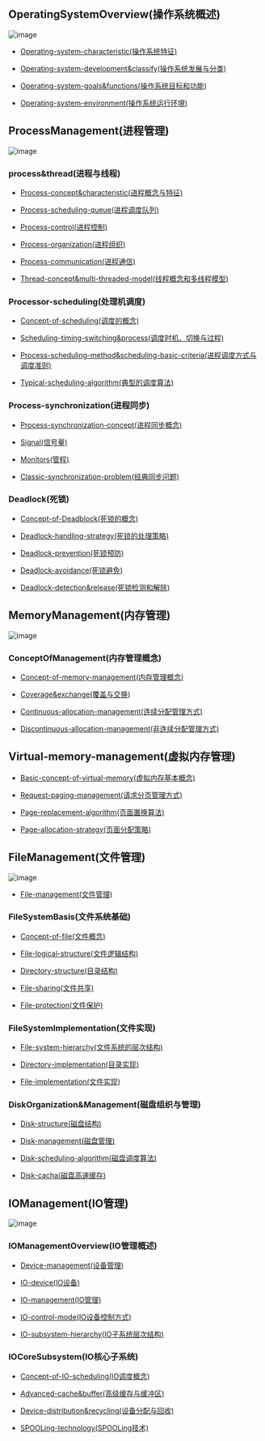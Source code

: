 ## OperatingSystemOverview(操作系统概述)![image](https://github.com/YC-L/Postgraduate-examination/blob/Operating-System/imgs/Os-overview.png)- [Operating-system-characteristic(操作系统特征)](https://github.com/YC-L/Postgraduate-examination/blob/Operating-System/concept-of-operating-system/%E6%93%8D%E4%BD%9C%E7%B3%BB%E7%BB%9F%E7%89%B9%E5%BE%81.md)- [Operating-system-development&classify(操作系统发展与分类)](https://github.com/YC-L/Postgraduate-examination/blob/Operating-System/concept-of-operating-system/%E6%93%8D%E4%BD%9C%E7%B3%BB%E7%BB%9F%E5%8F%91%E5%B1%95%E4%B8%8E%E5%88%86%E7%B1%BB.md)- [Operating-system-goals&functions(操作系统目标和功能)](https://github.com/YC-L/Postgraduate-examination/blob/Operating-System/concept-of-operating-system/%E6%93%8D%E4%BD%9C%E7%B3%BB%E7%BB%9F%E7%9A%84%E7%9B%AE%E6%A0%87%E5%92%8C%E5%8A%9F%E8%83%BD.md)- [Operating-system-environment(操作系统运行环境)](https://github.com/YC-L/Postgraduate-examination/blob/Operating-System/concept-of-operating-system/%E6%93%8D%E4%BD%9C%E7%B3%BB%E7%BB%9F%E8%BF%90%E8%A1%8C%E7%8E%AF%E5%A2%83.md)## ProcessManagement(进程管理)![image](https://github.com/YC-L/Postgraduate-examination/blob/Operating-System/imgs/Process-management.png)### process&thread(进程与线程)- [Process-concept&characteristic(进程概念与特征)](https://github.com/YC-L/Postgraduate-examination/blob/Operating-System/process-management/%E8%BF%9B%E7%A8%8B%E5%92%8C%E7%BA%BF%E7%A8%8B/%E8%BF%9B%E7%A8%8B%E7%9A%84%E6%A6%82%E5%BF%B5%E5%92%8C%E7%89%B9%E5%BE%81.md)- [Process-scheduling-queue(进程调度队列)](https://github.com/YC-L/Postgraduate-examination/blob/Operating-System/process-management/%E5%A4%84%E7%90%86%E6%9C%BA%E8%B0%83%E5%BA%A6/%E8%BF%9B%E7%A8%8B%E8%B0%83%E5%BA%A6%E9%98%9F%E5%88%97.md)- [Process-control(进程控制)](https://github.com/YC-L/Postgraduate-examination/blob/Operating-System/process-management/%E8%BF%9B%E7%A8%8B%E5%92%8C%E7%BA%BF%E7%A8%8B/%E8%BF%9B%E7%A8%8B%E6%8E%A7%E5%88%B6.md)- [Process-organization(进程组织)](https://github.com/YC-L/Postgraduate-examination/blob/Operating-System/process-management/%E8%BF%9B%E7%A8%8B%E5%92%8C%E7%BA%BF%E7%A8%8B/%E8%BF%9B%E7%A8%8B%E7%9A%84%E7%BB%84%E7%BB%87.md)- [Process-communication(进程通信)](https://github.com/YC-L/Postgraduate-examination/blob/Operating-System/process-management/%E8%BF%9B%E7%A8%8B%E5%92%8C%E7%BA%BF%E7%A8%8B/%E8%BF%9B%E7%A8%8B%E7%9A%84%E9%80%9A%E4%BF%A1.md)- [Thread-concept&multi-threaded-model(线程概念和多线程模型)](https://github.com/YC-L/Postgraduate-examination/blob/Operating-System/process-management/%E8%BF%9B%E7%A8%8B%E5%92%8C%E7%BA%BF%E7%A8%8B/%E7%BA%BF%E7%A8%8B%E6%A6%82%E5%BF%B5%E5%92%8C%E5%A4%9A%E7%BA%BF%E7%A8%8B%E6%A8%A1%E5%9E%8B.md)### Processor-scheduling(处理机调度)- [Concept-of-scheduling(调度的概念)](https://github.com/YC-L/Postgraduate-examination/blob/Operating-System/process-management/%E5%A4%84%E7%90%86%E6%9C%BA%E8%B0%83%E5%BA%A6/%E8%B0%83%E5%BA%A6%E7%9A%84%E6%A6%82%E5%BF%B5.md)- [Scheduling-timing-switching&process(调度时机、切换与过程)](https://github.com/YC-L/Postgraduate-examination/blob/Operating-System/process-management/%E5%A4%84%E7%90%86%E6%9C%BA%E8%B0%83%E5%BA%A6/%E8%B0%83%E5%BA%A6%E7%9A%84%E6%97%B6%E6%9C%BA%E3%80%81%E5%88%87%E6%8D%A2%E5%92%8C%E8%BF%87%E7%A8%8B.md)- [Process-scheduling-method&scheduling-basic-criteria(进程调度方式与调度准则)](https://github.com/YC-L/Postgraduate-examination/blob/Operating-System/process-management/%E5%A4%84%E7%90%86%E6%9C%BA%E8%B0%83%E5%BA%A6/%E8%BF%9B%E7%A8%8B%E8%B0%83%E5%BA%A6%E6%96%B9%E5%BC%8F%E5%92%8C%E5%91%A8%E8%BD%AC%E5%87%86%E5%88%99.md)- [Typical-scheduling-algorithm(典型的调度算法)](https://github.com/YC-L/Postgraduate-examination/blob/Operating-System/process-management/%E5%A4%84%E7%90%86%E6%9C%BA%E8%B0%83%E5%BA%A6/%E5%85%B8%E5%9E%8B%E7%9A%84%E8%B0%83%E5%BA%A6%E7%AE%97%E6%B3%95.md)### Process-synchronization(进程同步)- [Process-synchronization-concept(进程同步概念)](https://github.com/YC-L/Postgraduate-examination/blob/Operating-System/process-management/%E8%BF%9B%E7%A8%8B%E5%90%8C%E6%AD%A5/%E8%BF%9B%E7%A8%8B%E5%90%8C%E6%AD%A5%E6%A6%82%E5%BF%B5.md)- [Signal(信号量)](https://github.com/YC-L/Postgraduate-examination/blob/Operating-System/process-management/%E8%BF%9B%E7%A8%8B%E5%90%8C%E6%AD%A5/%E4%BF%A1%E5%8F%B7%E9%87%8F.md)- [Monitors(管程)](https://github.com/YC-L/Postgraduate-examination/blob/Operating-System/process-management/%E8%BF%9B%E7%A8%8B%E5%90%8C%E6%AD%A5/%E7%AE%A1%E7%A8%8B.md)- [Classic-synchronization-problem(经典同步问题)](https://github.com/YC-L/Postgraduate-examination/blob/Operating-System/process-management/%E8%BF%9B%E7%A8%8B%E5%90%8C%E6%AD%A5/%E7%BB%8F%E5%85%B8%E5%90%8C%E6%AD%A5%E9%97%AE%E9%A2%98.md)### Deadlock(死锁)- [Concept-of-Deadblock(死锁的概念)](https://github.com/YC-L/Postgraduate-examination/blob/Operating-System/process-management/%E6%AD%BB%E9%94%81/%E6%AD%BB%E9%94%81.md)- [Deadlock-handling-strategy(死锁的处理策略)](https://github.com/YC-L/Postgraduate-examination/blob/Operating-System/process-management/%E6%AD%BB%E9%94%81/%E6%AD%BB%E9%94%81%E5%A4%84%E7%90%86%E7%AD%96%E7%95%A5.md)- [Deadlock-prevention(死锁预防)](https://github.com/YC-L/Postgraduate-examination/blob/Operating-System/process-management/%E6%AD%BB%E9%94%81/%E6%AD%BB%E9%94%81%E9%A2%84%E9%98%B2.md)- [Deadlock-avoidance(死锁避免)](https://github.com/YC-L/Postgraduate-examination/blob/Operating-System/process-management/%E6%AD%BB%E9%94%81/%E6%AD%BB%E9%94%81%E9%81%BF%E5%85%8D.md)- [Deadlock-detection&release(死锁检测和解除)](https://github.com/YC-L/Postgraduate-examination/blob/Operating-System/process-management/%E6%AD%BB%E9%94%81/%E6%AD%BB%E9%94%81%E6%A3%80%E6%B5%8B%E5%92%8C%E8%A7%A3%E9%99%A4.md)## MemoryManagement(内存管理)![image](https://github.com/YC-L/Postgraduate-examination/blob/Operating-System/imgs/Memory-management.png)### ConceptOfManagement(内存管理概念)- [Concept-of-memory-management(内存管理概念)](https://github.com/YC-L/Postgraduate-examination/blob/Operating-System/memory-management/%E5%86%85%E5%AD%98%E7%AE%A1%E7%90%86%E6%A6%82%E5%BF%B5.md)- [Coverage&exchange(覆盖与交换)](https://github.com/YC-L/Postgraduate-examination/blob/Operating-System/memory-management/%E8%A6%86%E7%9B%96%E4%B8%8E%E4%BA%A4%E6%8D%A2.md)- [Continuous-allocation-management(连续分配管理方式)](https://github.com/YC-L/Postgraduate-examination/blob/Operating-System/memory-management/%E8%BF%9E%E7%BB%AD%E5%88%86%E9%85%8D%E7%AE%A1%E7%90%86%E6%96%B9%E5%BC%8F.md)- [Discontinuous-allocation-management(非连续分配管理方式)](https://github.com/YC-L/Postgraduate-examination/blob/Operating-System/memory-management/%E9%9D%9E%E8%BF%9E%E7%BB%AD%E5%88%86%E9%85%8D%E7%AE%A1%E7%90%86%E6%96%B9%E5%BC%8F.md)## Virtual-memory-management(虚拟内存管理)- [Basic-concept-of-virtual-memory(虚拟内存基本概念)](https://github.com/YC-L/Postgraduate-examination/blob/Operating-System/memory-management/%E8%99%9A%E6%8B%9F%E5%86%85%E5%AD%98%E5%9F%BA%E6%9C%AC%E6%A6%82%E5%BF%B5.md)- [Request-paging-management(请求分页管理方式)](https://github.com/YC-L/Postgraduate-examination/blob/Operating-System/memory-management/%E8%AF%B7%E6%B1%82%E5%88%86%E9%A1%B5%E7%AE%A1%E7%90%86%E6%96%B9%E5%BC%8F.md)- [Page-replacement-algorithm(页面置换算法)](https://github.com/YC-L/Postgraduate-examination/blob/Operating-System/memory-management/%E9%A1%B5%E9%9D%A2%E7%BD%AE%E6%8D%A2%E7%AE%97%E6%B3%95.md)- [Page-allocation-strategy(页面分配策略)](https://github.com/YC-L/Postgraduate-examination/blob/Operating-System/memory-management/%E9%A1%B5%E9%9D%A2%E5%88%86%E9%85%8D%E7%AD%96%E7%95%A5.md)## FileManagement(文件管理)![image](https://github.com/YC-L/Postgraduate-examination/blob/Operating-System/imgs/File-management.png)- [File-management(文件管理)](https://github.com/YC-L/Postgraduate-examination/blob/Operating-System/file-management/%E6%96%87%E4%BB%B6%E7%B3%BB%E7%BB%9F%E5%9F%BA%E7%A1%80/File-management.md)### FileSystemBasis(文件系统基础)- [Concept-of-file(文件概念)](https://github.com/YC-L/Postgraduate-examination/blob/Operating-System/file-management/%E6%96%87%E4%BB%B6%E7%B3%BB%E7%BB%9F%E5%9F%BA%E7%A1%80/Concept-of-file.md)- [File-logical-structure(文件逻辑结构)](https://github.com/YC-L/Postgraduate-examination/blob/Operating-System/file-management/%E6%96%87%E4%BB%B6%E7%B3%BB%E7%BB%9F%E5%9F%BA%E7%A1%80/%E6%96%87%E4%BB%B6%E9%80%BB%E8%BE%91%E7%BB%93%E6%9E%84.md)- [Directory-structure(目录结构)](https://github.com/YC-L/Postgraduate-examination/blob/Operating-System/file-management/%E6%96%87%E4%BB%B6%E7%B3%BB%E7%BB%9F%E5%9F%BA%E7%A1%80/%E7%9B%AE%E5%BD%95%E7%BB%93%E6%9E%84.md)- [File-sharing(文件共享)](https://github.com/YC-L/Postgraduate-examination/blob/Operating-System/file-management/%E6%96%87%E4%BB%B6%E7%B3%BB%E7%BB%9F%E5%9F%BA%E7%A1%80/%E6%96%87%E4%BB%B6%E5%85%B1%E4%BA%AB.md)- [File-protection(文件保护)](https://github.com/YC-L/Postgraduate-examination/blob/Operating-System/file-management/%E6%96%87%E4%BB%B6%E7%B3%BB%E7%BB%9F%E5%9F%BA%E7%A1%80/%E6%96%87%E4%BB%B6%E4%BF%9D%E6%8A%A4.md)### FileSystemImplementation(文件实现)- [File-system-hierarchy(文件系统的层次结构)](https://github.com/YC-L/Postgraduate-examination/blob/Operating-System/file-management/%E6%96%87%E4%BB%B6%E7%B3%BB%E7%BB%9F%E5%AE%9E%E7%8E%B0/%E6%96%87%E4%BB%B6%E7%B3%BB%E7%BB%9F%E5%B1%82%E6%AC%A1%E7%BB%93%E6%9E%84.md)- [Directory-implementation(目录实现)](https://github.com/YC-L/Postgraduate-examination/blob/Operating-System/file-management/%E6%96%87%E4%BB%B6%E7%B3%BB%E7%BB%9F%E5%AE%9E%E7%8E%B0/%E7%9B%AE%E5%BD%95%E5%AE%9E%E7%8E%B0.md)- [File-implementation(文件实现)](https://github.com/YC-L/Postgraduate-examination/blob/Operating-System/file-management/%E6%96%87%E4%BB%B6%E7%B3%BB%E7%BB%9F%E5%AE%9E%E7%8E%B0/File-implementation.md)### DiskOrganization&Management(磁盘组织与管理)- [Disk-structure(磁盘结构)](https://github.com/YC-L/Postgraduate-examination/blob/Operating-System/file-management/%E7%A3%81%E7%9B%98%E7%BB%84%E7%BB%87%E4%B8%8E%E7%AE%A1%E7%90%86/%E7%A3%81%E7%9B%98%E7%BB%93%E6%9E%84.md)- [Disk-management(磁盘管理)](https://github.com/YC-L/Postgraduate-examination/blob/Operating-System/file-management/%E7%A3%81%E7%9B%98%E7%BB%84%E7%BB%87%E4%B8%8E%E7%AE%A1%E7%90%86/%E7%A3%81%E7%9B%98%E7%AE%A1%E7%90%86.md)- [Disk-scheduling-algorithm(磁盘调度算法)](https://github.com/YC-L/Postgraduate-examination/blob/Operating-System/file-management/%E7%A3%81%E7%9B%98%E7%BB%84%E7%BB%87%E4%B8%8E%E7%AE%A1%E7%90%86/%E7%A3%81%E7%9B%98%E8%B0%83%E5%BA%A6%E7%AE%97%E6%B3%95.md)- [Disk-cacha(磁盘高速缓存)](https://github.com/YC-L/Postgraduate-examination/blob/Operating-System/file-management/%E7%A3%81%E7%9B%98%E7%BB%84%E7%BB%87%E4%B8%8E%E7%AE%A1%E7%90%86/%E7%A3%81%E7%9B%98%E9%AB%98%E9%80%9F%E7%BC%93%E5%AD%98.md)## IOManagement(IO管理)![image](https://github.com/YC-L/Postgraduate-examination/blob/Operating-System/imgs/IO-management.png)### IOManagementOverview(IO管理概述)- [Device-management(设备管理)](https://github.com/YC-L/Postgraduate-examination/blob/Operating-System/io-management/IO%E7%AE%A1%E7%90%86%E6%A6%82%E8%BF%B0/Device-management.md)- [IO-device(IO设备)](https://github.com/YC-L/Postgraduate-examination/blob/Operating-System/io-management/IO%E7%AE%A1%E7%90%86%E6%A6%82%E8%BF%B0/IO%E8%AE%BE%E5%A4%87.md)- [IO-management(IO管理)](https://github.com/YC-L/Postgraduate-examination/blob/Operating-System/io-management/IO%E7%AE%A1%E7%90%86%E6%A6%82%E8%BF%B0/IO%E7%AE%A1%E7%90%86.md)- [IO-control-mode(IO设备控制方式)](https://github.com/YC-L/Postgraduate-examination/blob/Operating-System/io-management/IO%E7%AE%A1%E7%90%86%E6%A6%82%E8%BF%B0/IO%E6%8E%A7%E5%88%B6%E6%96%B9%E5%BC%8F.md)- [IO-subsystem-hierarchy(IO子系统层次结构)](https://github.com/YC-L/Postgraduate-examination/blob/Operating-System/io-management/IO%E7%AE%A1%E7%90%86%E6%A6%82%E8%BF%B0/IO%E5%AD%90%E7%B3%BB%E7%BB%9F%E5%B1%82%E6%AC%A1%E7%BB%93%E6%9E%84.md)### IOCoreSubsystem(IO核心子系统)- [Concept-of-IO-scheduling(IO调度概念)](https://github.com/YC-L/Postgraduate-examination/blob/Operating-System/io-management/IO%E6%A0%B8%E5%BF%83%E5%AD%90%E7%B3%BB%E7%BB%9F/IO%E8%B0%83%E5%BA%A6.md)- [Advanced-cache&buffer(高级缓存与缓冲区)](https://github.com/YC-L/Postgraduate-examination/blob/Operating-System/io-management/IO%E6%A0%B8%E5%BF%83%E5%AD%90%E7%B3%BB%E7%BB%9F/%E9%AB%98%E9%80%9F%E7%BC%93%E5%AD%98%E4%B8%8E%E7%BC%93%E5%86%B2%E5%8C%BA.md)- [Device-distribution&recycling(设备分配与回收)](https://github.com/YC-L/Postgraduate-examination/blob/Operating-System/io-management/IO%E6%A0%B8%E5%BF%83%E5%AD%90%E7%B3%BB%E7%BB%9F/%E8%AE%BE%E5%A4%87%E5%88%86%E9%85%8D%E4%B8%8E%E5%9B%9E%E6%94%B6.md)- [SPOOLing-technology(SPOOLing技术)](https://github.com/YC-L/Postgraduate-examination/blob/Operating-System/io-management/IO%E6%A0%B8%E5%BF%83%E5%AD%90%E7%B3%BB%E7%BB%9F/SPOOLing%E6%8A%80%E6%9C%AF.md)